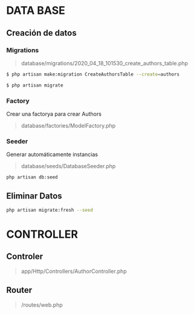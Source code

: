 # DATA BASE

## Creación de datos
### Migrations
> database/migrations/2020_04_18_101530_create_authors_table.php
````bash
$ php artisan make:migration CreateAuthorsTable --create=authors
````
````bash
$ php artisan migrate
````

### Factory
Crear una factorya para crear Authors
> database/factories/ModelFactory.php


### Seeder
Generar automáticamente instancias
> database/seeds/DatabaseSeeder.php

````bash
php artisan db:seed
````

## Eliminar Datos
````bash
php artisan migrate:fresh --seed
````

# CONTROLLER

## Controler
> app/Http/Controllers/AuthorController.php

## Router
> /routes/web.php
